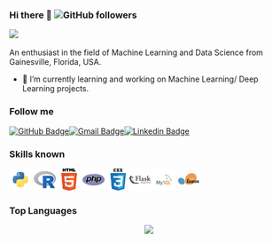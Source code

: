 ### Hi there 👋 ![GitHub followers](https://img.shields.io/github/followers/AniketRele?style=social)

<!--
**PratikshaSharma4/PratikshaSharma4** is a ✨ _special_ ✨ repository because its `README.md` (this file) appears on your GitHub profile.

Here are some ideas to get you started:

- 🔭 I’m currently working on ...
- 🌱 I’m currently learning ...
- 👯 I’m looking to collaborate on ...
- 🤔 I’m looking for help with ...
- 💬 Ask me about ...
- 📫 How to reach me: ...
- 😄 Pronouns: ...
- ⚡ Fun fact: ...
-->

![](https://komarev.com/ghpvc/?username=PratikshaSharma4&color=blueviolet&style=plastic&label=PROFILE+VIEWS)

An enthusiast in the field of Machine Learning and Data Science from Gainesville, Florida, USA.

- 🌱 I’m currently learning and working on Machine Learning/ Deep Learning projects.


### Follow me

[![GitHub Badge](https://img.shields.io/badge/-24292e?style=flat-circle&labelColor=24292e&logo=github&logoColor=white&link=https://github.com/PratikshaSharma4)](https://github.com/PratikshaSharma4)[![Gmail Badge](https://img.shields.io/badge/-d54b3d?style=flatcircle&labelColor=d54b3d&logo=gmail&logoColor=white&link=mailto:pratikshasharma2343@gmail.com)](mailto:pratikshasharma2343@gmail.com)[![Linkedin Badge](https://img.shields.io/badge/-blue?style=flat-circle&logo=Linkedin&logoColor=white&link=https://www.linkedin.com/in/pratiksha-sharma-40488115a/)](https://www.linkedin.com/in/pratiksha-sharma-40488115a/) 


### Skills known

<code><img height="40" src="https://raw.githubusercontent.com/github/explore/80688e429a7d4ef2fca1e82350fe8e3517d3494d/topics/python/python.png" title="python"></code>
<code><img height="40" src="https://raw.githubusercontent.com/github/explore/80688e429a7d4ef2fca1e82350fe8e3517d3494d/topics/r/r.png" title="R"></code>
<code><img height="40" src="https://raw.githubusercontent.com/github/explore/80688e429a7d4ef2fca1e82350fe8e3517d3494d/topics/html/html.png" title="html"></code>
<code><img height="40" src="https://raw.githubusercontent.com/github/explore/80688e429a7d4ef2fca1e82350fe8e3517d3494d/topics/php/php.png" title="php"></code>
<code><img height="40" src="https://raw.githubusercontent.com/github/explore/80688e429a7d4ef2fca1e82350fe8e3517d3494d/topics/css/css.png" title="css"></code><code><img height="40" src="https://raw.githubusercontent.com/github/explore/80688e429a7d4ef2fca1e82350fe8e3517d3494d/topics/flask/flask.png" title="flask"></code>
<code><img height="40" src="https://raw.githubusercontent.com/github/explore/80688e429a7d4ef2fca1e82350fe8e3517d3494d/topics/mysql/mysql.png" title="mysql"></code>
<code><img height="40" src="https://raw.githubusercontent.com/github/explore/80688e429a7d4ef2fca1e82350fe8e3517d3494d/topics/scikit-learn/scikit-learn.png" title="sklearn"></code>


### Top Languages

<p align="center">
<a href = "https://github.com/PratikshaSharma4">
  <img src="https://github-readme-stats-aj8vj7k8x.vercel.app/api/top-langs/?username=PratikshaSharma4&layout=compact&title_color=ffc857&icon_color=8ac926&text_color=daf7dc&bg_color=151515&card_width=600">
</a>
</p>
